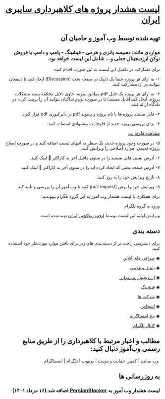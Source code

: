 <div dir="rtl">

# [لیست هشدار پروژه های کلاهبرداری سایبری ایران](https://webamoozcom.github.io/warning-list/) 
## تهیه شده توسط وب آموز و حامیان آن
### مواردی مانند: دسیسه پانزی و هرمی - فیشینگ - پامپ و دامپ یا فروش توکن ارزدیجیتال جعلی و... شامل این لیست خواهد بود.
برای مشارکت در تکمیل این لیست به این صورت اقدام کنید:

۱- به ازای هر پروژه حتما یک تاپیک در صفحه بحث (Discussion) ایجاد کنید تا ذینفعان بتوانند در آن مشارکت کنند.

۲- به ازای هر پروژه یک فایل pdf مطابق نمونه، حاوی دلایل محکمه پسند مشکلات پروژه، ایجاد کنید(فایل مستند) تا در صورت لزوم شاکیان بتوانند آن را پرینت کرده در دادگاه ارائه کنند.
  
۳- فایل مستند پروژه ها با نام پروژه و پسوند pdf در دایرکتوری pdf قرار گیرد.
  
۴- برای بررسی ‍‍‍پروژه جدید از فلوچارت پیشنهادی استفاده کنید:

[مشاهده فلوچارت](https://webamoozcom.github.io/warning-list/Warning%20List%20Flowchart.jpg)
  
۵- در صورت وجود پروژه جدید، یک سطر به انتهای لیست اضافه کنید و در صورت اصلاح پروژه قدیمی، موارد اصلاحی را ویرایش کنید.

۶- آدرس نسبی فایل مستند را در ستون ماقبل آخر به کاراکتر 🔗 لینک کنید.

۷- آدرس صفحه بحثی که ایجاد کرده اید را در ستون آخر به کاراکتر 🔗 لینک کنید.
  
۸- تاریخ ویرایش خود را به روز کنید.  

۹- ویرایش خود را پوش (pull request) کنید تا وب آموز آن را بررسی و تایید کند.

برای همکاری با لیست هشدار وب آموز به این گروه تلگرام بپیوندید:

[ورود به گروه تلگرام](https://t.me/warning_list) 
  
ویرایش اولیه این لیست توسط [انجمن بلاکچین ایران](https://iranblockchain.org/) تهیه شده است.


## دسته بندی
برای دسترسی راحت تر از دسته‌بندی های زیر برای یافتن موارد موردنظر خود استفاده کنید.

◉ [صرافی های آنلاین](Projects/Exchange.md)

◉ [پانزی و هرمی](Projects/Ponzi.md)

◉ [ارزدیجیتال و رمزارز](Projects/Crypto.md)

◉ [فیشینگ](Projects/Phishing.md)
  
◉ [ شرکت ها  ](Projects/Company.md)

◉ [ اشخاص](Projects/Person.md)

◉ [ پیج اینستاگرام](Projects/Instagram.md)

◉ [کانال تلگرام](Projects/Telegram.md)






## مطالب و اخبار مرتبط با کلاهبرداری را از طریق منابع رسمی وب‌آموز دنبال کنید:
‌
[وب سایت](https://www.webamooz.com/) | [کمپین حمایت و دونیت](https://www.patreon.com/Webamooz) | [یوتیوب](https://www.youtube.com/jorjandi) | [تلگرام](https://t.me/webamoozir
) | [اینستاگرام](https://instagram.com/webamoozir
)

## به روزرسانی ها
### لیست هشدار وب آموز به [PersianBlocker](https://github.com/MasterKia/PersianBlocker) اضافه شد.(۱۶ مرداد ۱۴۰۱)


</div>
